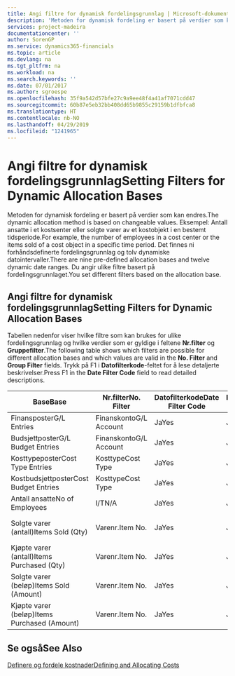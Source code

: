 ```yaml
---
title: Angi filtre for dynamisk fordelingsgrunnlag | Microsoft-dokumentasjon
description: 'Metoden for dynamisk fordeling er basert på verdier som kan endres. Eksempel: Antall ansatte i et kostsenter eller solgte varer av et kostobjekt i en bestemt tidsperiode. Det finnes ni forhåndsdefinerte fordelingsgrunnlag og tolv dynamiske datointervaller. Du angir ulike filtre basert på fordelingsgrunnlaget.'
services: project-madeira
documentationcenter: ''
author: SorenGP
ms.service: dynamics365-financials
ms.topic: article
ms.devlang: na
ms.tgt_pltfrm: na
ms.workload: na
ms.search.keywords: ''
ms.date: 07/01/2017
ms.author: sgroespe
ms.openlocfilehash: 35f9a542d57bfe27c9a9ee48f4a41af7071cdd47
ms.sourcegitcommit: 60b87e5eb32bb408dd65b9855c29159b1dfbfca8
ms.translationtype: HT
ms.contentlocale: nb-NO
ms.lasthandoff: 04/29/2019
ms.locfileid: "1241965"
---
```

# <a name="setting-filters-for-dynamic-allocation-bases"></a><span data-ttu-id="5a508-106">Angi filtre for dynamisk fordelingsgrunnlag</span><span class="sxs-lookup"><span data-stu-id="5a508-106">Setting Filters for Dynamic Allocation Bases</span></span>
<span data-ttu-id="5a508-107">Metoden for dynamisk fordeling er basert på verdier som kan endres.</span><span class="sxs-lookup"><span data-stu-id="5a508-107">The dynamic allocation method is based on changeable values.</span></span> <span data-ttu-id="5a508-108">Eksempel: Antall ansatte i et kostsenter eller solgte varer av et kostobjekt i en bestemt tidsperiode.</span><span class="sxs-lookup"><span data-stu-id="5a508-108">For example, the number of employees in a cost center or the items sold of a cost object in a specific time period.</span></span> <span data-ttu-id="5a508-109">Det finnes ni forhåndsdefinerte fordelingsgrunnlag og tolv dynamiske datointervaller.</span><span class="sxs-lookup"><span data-stu-id="5a508-109">There are nine pre-defined allocation bases and twelve dynamic date ranges.</span></span> <span data-ttu-id="5a508-110">Du angir ulike filtre basert på fordelingsgrunnlaget.</span><span class="sxs-lookup"><span data-stu-id="5a508-110">You set different filters based on the allocation base.</span></span>  

## <a name="setting-filters-for-dynamic-allocation-bases"></a><span data-ttu-id="5a508-111">Angi filtre for dynamisk fordelingsgrunnlag</span><span class="sxs-lookup"><span data-stu-id="5a508-111">Setting Filters for Dynamic Allocation Bases</span></span>  
 <span data-ttu-id="5a508-112">Tabellen nedenfor viser hvilke filtre som kan brukes for ulike fordelingsgrunnlag og hvilke verdier som er gyldige i feltene **Nr.filter** og **Gruppefilter**.</span><span class="sxs-lookup"><span data-stu-id="5a508-112">The following table shows which filters are possible for different allocation bases and which values are valid in the **No. Filter** and **Group Filter** fields.</span></span> <span data-ttu-id="5a508-113">Trykk på F1 i **Datofilterkode**-feltet for å lese detaljerte beskrivelser.</span><span class="sxs-lookup"><span data-stu-id="5a508-113">Press F1 in the **Date Filter Code** field to read detailed descriptions.</span></span>  

|<span data-ttu-id="5a508-114">**Base**</span><span class="sxs-lookup"><span data-stu-id="5a508-114">**Base**</span></span>|<span data-ttu-id="5a508-115">**Nr.filter**</span><span class="sxs-lookup"><span data-stu-id="5a508-115">**No. Filter**</span></span>|<span data-ttu-id="5a508-116">**Datofilterkode**</span><span class="sxs-lookup"><span data-stu-id="5a508-116">**Date Filter Code**</span></span>|<span data-ttu-id="5a508-117">**Kostsenterfilter**</span><span class="sxs-lookup"><span data-stu-id="5a508-117">**Cost Center Filter**</span></span>|<span data-ttu-id="5a508-118">**Kostobjektfilter**</span><span class="sxs-lookup"><span data-stu-id="5a508-118">**Cost Object Filter**</span></span>|<span data-ttu-id="5a508-119">**Gruppefilter**</span><span class="sxs-lookup"><span data-stu-id="5a508-119">**Group Filter**</span></span>|  
|--------------|----------------------------------------|----------------------------------------------|------------------------------------------------|------------------------------------------------|------------------------------------------|  
|<span data-ttu-id="5a508-120">Finansposter</span><span class="sxs-lookup"><span data-stu-id="5a508-120">G/L Entries</span></span>|<span data-ttu-id="5a508-121">Finanskonto</span><span class="sxs-lookup"><span data-stu-id="5a508-121">G/L Account</span></span>|<span data-ttu-id="5a508-122">Ja</span><span class="sxs-lookup"><span data-stu-id="5a508-122">Yes</span></span>|<span data-ttu-id="5a508-123">Ja</span><span class="sxs-lookup"><span data-stu-id="5a508-123">Yes</span></span>|<span data-ttu-id="5a508-124">Ja</span><span class="sxs-lookup"><span data-stu-id="5a508-124">Yes</span></span>|<span data-ttu-id="5a508-125">I/T</span><span class="sxs-lookup"><span data-stu-id="5a508-125">N/A</span></span>|  
|<span data-ttu-id="5a508-126">Budsjettposter</span><span class="sxs-lookup"><span data-stu-id="5a508-126">G/L Budget Entries</span></span>|<span data-ttu-id="5a508-127">Finanskonto</span><span class="sxs-lookup"><span data-stu-id="5a508-127">G/L Account</span></span>|<span data-ttu-id="5a508-128">Ja</span><span class="sxs-lookup"><span data-stu-id="5a508-128">Yes</span></span>|<span data-ttu-id="5a508-129">Ja</span><span class="sxs-lookup"><span data-stu-id="5a508-129">Yes</span></span>|<span data-ttu-id="5a508-130">Ja</span><span class="sxs-lookup"><span data-stu-id="5a508-130">Yes</span></span>|<span data-ttu-id="5a508-131">Budsjettnavn</span><span class="sxs-lookup"><span data-stu-id="5a508-131">G/L Budget Name</span></span>|  
|<span data-ttu-id="5a508-132">Kosttypeposter</span><span class="sxs-lookup"><span data-stu-id="5a508-132">Cost Type Entries</span></span>|<span data-ttu-id="5a508-133">Kosttype</span><span class="sxs-lookup"><span data-stu-id="5a508-133">Cost Type</span></span>|<span data-ttu-id="5a508-134">Ja</span><span class="sxs-lookup"><span data-stu-id="5a508-134">Yes</span></span>|<span data-ttu-id="5a508-135">Ja</span><span class="sxs-lookup"><span data-stu-id="5a508-135">Yes</span></span>|<span data-ttu-id="5a508-136">Ja</span><span class="sxs-lookup"><span data-stu-id="5a508-136">Yes</span></span>|<span data-ttu-id="5a508-137">I/T</span><span class="sxs-lookup"><span data-stu-id="5a508-137">N/A</span></span>|  
|<span data-ttu-id="5a508-138">Kostbudsjettposter</span><span class="sxs-lookup"><span data-stu-id="5a508-138">Cost Budget Entries</span></span>|<span data-ttu-id="5a508-139">Kosttype</span><span class="sxs-lookup"><span data-stu-id="5a508-139">Cost Type</span></span>|<span data-ttu-id="5a508-140">Ja</span><span class="sxs-lookup"><span data-stu-id="5a508-140">Yes</span></span>|<span data-ttu-id="5a508-141">Ja</span><span class="sxs-lookup"><span data-stu-id="5a508-141">Yes</span></span>|<span data-ttu-id="5a508-142">Ja</span><span class="sxs-lookup"><span data-stu-id="5a508-142">Yes</span></span>|<span data-ttu-id="5a508-143">Budsjettnavn</span><span class="sxs-lookup"><span data-stu-id="5a508-143">Budget Name</span></span>|  
|<span data-ttu-id="5a508-144">Antall ansatte</span><span class="sxs-lookup"><span data-stu-id="5a508-144">No of Employees</span></span>|<span data-ttu-id="5a508-145">I/T</span><span class="sxs-lookup"><span data-stu-id="5a508-145">N/A</span></span>|<span data-ttu-id="5a508-146">Ja</span><span class="sxs-lookup"><span data-stu-id="5a508-146">Yes</span></span>|<span data-ttu-id="5a508-147">Ja</span><span class="sxs-lookup"><span data-stu-id="5a508-147">Yes</span></span>|<span data-ttu-id="5a508-148">Ja</span><span class="sxs-lookup"><span data-stu-id="5a508-148">Yes</span></span>|<span data-ttu-id="5a508-149">I/T</span><span class="sxs-lookup"><span data-stu-id="5a508-149">N/A</span></span>|  
|<span data-ttu-id="5a508-150">Solgte varer (antall)</span><span class="sxs-lookup"><span data-stu-id="5a508-150">Items Sold (Qty)</span></span>|<span data-ttu-id="5a508-151">Varenr.</span><span class="sxs-lookup"><span data-stu-id="5a508-151">Item No.</span></span>|<span data-ttu-id="5a508-152">Ja</span><span class="sxs-lookup"><span data-stu-id="5a508-152">Yes</span></span>|<span data-ttu-id="5a508-153">Ja</span><span class="sxs-lookup"><span data-stu-id="5a508-153">Yes</span></span>|<span data-ttu-id="5a508-154">Ja</span><span class="sxs-lookup"><span data-stu-id="5a508-154">Yes</span></span>|<span data-ttu-id="5a508-155">Bokføringsgruppe - lager</span><span class="sxs-lookup"><span data-stu-id="5a508-155">Inventory Posting Group</span></span>|  
|<span data-ttu-id="5a508-156">Kjøpte varer (antall)</span><span class="sxs-lookup"><span data-stu-id="5a508-156">Items Purchased (Qty)</span></span>|<span data-ttu-id="5a508-157">Varenr.</span><span class="sxs-lookup"><span data-stu-id="5a508-157">Item No.</span></span>|<span data-ttu-id="5a508-158">Ja</span><span class="sxs-lookup"><span data-stu-id="5a508-158">Yes</span></span>|<span data-ttu-id="5a508-159">Ja</span><span class="sxs-lookup"><span data-stu-id="5a508-159">Yes</span></span>|<span data-ttu-id="5a508-160">Ja</span><span class="sxs-lookup"><span data-stu-id="5a508-160">Yes</span></span>|<span data-ttu-id="5a508-161">Bokføringsgruppe - lager</span><span class="sxs-lookup"><span data-stu-id="5a508-161">Inventory Posting Group</span></span>|  
|<span data-ttu-id="5a508-162">Solgte varer (beløp)</span><span class="sxs-lookup"><span data-stu-id="5a508-162">Items Sold (Amount)</span></span>|<span data-ttu-id="5a508-163">Varenr.</span><span class="sxs-lookup"><span data-stu-id="5a508-163">Item No.</span></span>|<span data-ttu-id="5a508-164">Ja</span><span class="sxs-lookup"><span data-stu-id="5a508-164">Yes</span></span>|<span data-ttu-id="5a508-165">Ja</span><span class="sxs-lookup"><span data-stu-id="5a508-165">Yes</span></span>|<span data-ttu-id="5a508-166">Ja</span><span class="sxs-lookup"><span data-stu-id="5a508-166">Yes</span></span>|<span data-ttu-id="5a508-167">Bokføringsgruppe - lager</span><span class="sxs-lookup"><span data-stu-id="5a508-167">Inventory Posting Group</span></span>|  
|<span data-ttu-id="5a508-168">Kjøpte varer (beløp)</span><span class="sxs-lookup"><span data-stu-id="5a508-168">Items Purchased (Amount)</span></span>|<span data-ttu-id="5a508-169">Varenr.</span><span class="sxs-lookup"><span data-stu-id="5a508-169">Item No.</span></span>|<span data-ttu-id="5a508-170">Ja</span><span class="sxs-lookup"><span data-stu-id="5a508-170">Yes</span></span>|<span data-ttu-id="5a508-171">Ja</span><span class="sxs-lookup"><span data-stu-id="5a508-171">Yes</span></span>|<span data-ttu-id="5a508-172">Ja</span><span class="sxs-lookup"><span data-stu-id="5a508-172">Yes</span></span>|<span data-ttu-id="5a508-173">Bokføringsgruppe - lager</span><span class="sxs-lookup"><span data-stu-id="5a508-173">Inventory Posting Group</span></span>|  

## <a name="see-also"></a><span data-ttu-id="5a508-174">Se også</span><span class="sxs-lookup"><span data-stu-id="5a508-174">See Also</span></span>  
[<span data-ttu-id="5a508-175">Definere og fordele kostnader</span><span class="sxs-lookup"><span data-stu-id="5a508-175">Defining and Allocating Costs</span></span>](finance-define-and-allocate-costs.md)
